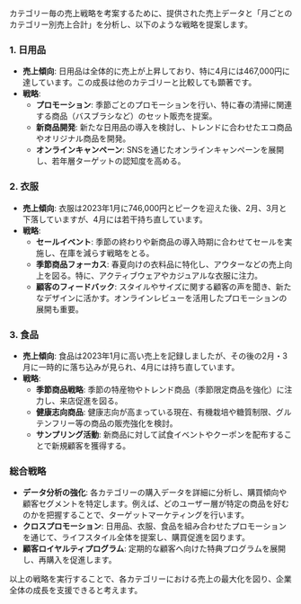 カテゴリー毎の売上戦略を考案するために、提供された売上データと「月ごとのカテゴリー別売上合計」を分析し、以下のような戦略を提案します。

### 1. 日用品
- **売上傾向**: 日用品は全体的に売上が上昇しており、特に4月には467,000円に達しています。この成長は他のカテゴリーと比較しても顕著です。
- **戦略**:
  - **プロモーション**: 季節ごとのプロモーションを行い、特に春の清掃に関連する商品（バスブラシなど）のセット販売を提案。
  - **新商品開発**: 新たな日用品の導入を検討し、トレンドに合わせたエコ商品やオリジナル商品を開発。
  - **オンラインキャンペーン**: SNSを通じたオンラインキャンペーンを展開し、若年層ターゲットの認知度を高める。

### 2. 衣服
- **売上傾向**: 衣服は2023年1月に746,000円とピークを迎えた後、2月、3月と下落していますが、4月には若干持ち直しています。
- **戦略**:
  - **セールイベント**: 季節の終わりや新商品の導入時期に合わせてセールを実施し、在庫を減らす戦略をとる。
  - **季節商品フォーカス**: 春夏向けの衣料品に特化し、アウターなどの売上向上を図る。特に、アクティブウェアやカジュアルな衣服に注力。
  - **顧客のフィードバック**: スタイルやサイズに関する顧客の声を聞き、新たなデザインに活かす。オンラインレビューを活用したプロモーションの展開も重要。

### 3. 食品
- **売上傾向**: 食品は2023年1月に高い売上を記録しましたが、その後の2月・3月に一時的に落ち込みが見られ、4月には持ち直しています。
- **戦略**:
  - **季節商品戦略**: 季節の特産物やトレンド商品（季節限定商品を強化）に注力し、来店促進を図る。
  - **健康志向商品**: 健康志向が高まっている現在、有機栽培や糖質制限、グルテンフリー等の商品の販売強化を検討。
  - **サンプリング活動**: 新商品に対して試食イベントやクーポンを配布することで新規顧客を獲得する。

### 総合戦略
- **データ分析の強化**: 各カテゴリーの購入データを詳細に分析し、購買傾向や顧客セグメントを特定します。例えば、どのユーザー層が特定の商品を好むのかを把握することで、ターゲットマーケティングを行います。
- **クロスプロモーション**: 日用品、衣服、食品を組み合わせたプロモーションを通じて、ライフスタイル全体を提案し、購買促進を図ります。
- **顧客ロイヤルティプログラム**: 定期的な顧客へ向けた特典プログラムを展開し、再購入を促進します。

以上の戦略を実行することで、各カテゴリーにおける売上の最大化を図り、企業全体の成長を支援できると考えます。